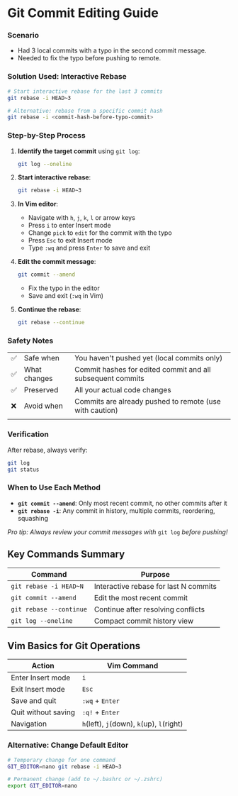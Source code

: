 # Git Commit Editing Guide

### Scenario
* Had 3 local commits with a typo in the second commit message.
* Needed to fix the typo before pushing to remote.

### Solution Used: Interactive Rebase

```bash
# Start interactive rebase for the last 3 commits
git rebase -i HEAD~3

# Alternative: rebase from a specific commit hash
git rebase -i <commit-hash-before-typo-commit>
```

### Step-by-Step Process

1. **Identify the target commit** using `git log`:
   ```bash
   git log --oneline
   ```

2. **Start interactive rebase**:
   ```bash
   git rebase -i HEAD~3
   ```

3. **In Vim editor**:
   - Navigate with `h`, `j`, `k`, `l` or arrow keys
   - Press `i` to enter Insert mode
   - Change `pick` to `edit` for the commit with the typo
   - Press `Esc` to exit Insert mode
   - Type `:wq` and press `Enter` to save and exit

4. **Edit the commit message**:
   ```bash
   git commit --amend
   ```
   - Fix the typo in the editor
   - Save and exit (`:wq` in Vim)

5. **Continue the rebase**:
   ```bash
   git rebase --continue
   ```

### Safety Notes

| | | |
|---|---|---|
| ✅ | Safe when | You haven't pushed yet (local commits only) |
| ✅ | What changes | Commit hashes for edited commit and all subsequent commits |
| ✅ | Preserved | All your actual code changes  |
| ❌ | Avoid when | Commits are already pushed to remote (use with caution)  |
| | | |

### Verification

After rebase, always verify:
```bash
git log
git status
```

### When to Use Each Method

- **`git commit --amend`**: Only most recent commit, no other commits after it
- **`git rebase -i`**: Any commit in history, multiple commits, reordering, squashing

*Pro tip: Always review your commit messages with* `git log` *before pushing!*

## Key Commands Summary

| Command | Purpose |
|---------|---------|
| `git rebase -i HEAD~N` | Interactive rebase for last N commits |
| `git commit --amend` | Edit the most recent commit |
| `git rebase --continue` | Continue after resolving conflicts |
| `git log --oneline` | Compact commit history view |

## Vim Basics for Git Operations

| Action | Vim Command |
|--------|-------------|
| Enter Insert mode | `i` |
| Exit Insert mode | `Esc` |
| Save and quit | `:wq` + `Enter` |
| Quit without saving | `:q!` + `Enter` |
| Navigation | `h`(left), `j`(down), `k`(up), `l`(right) |

### Alternative: Change Default Editor

```bash
# Temporary change for one command
GIT_EDITOR=nano git rebase -i HEAD~3

# Permanent change (add to ~/.bashrc or ~/.zshrc)
export GIT_EDITOR=nano
```
